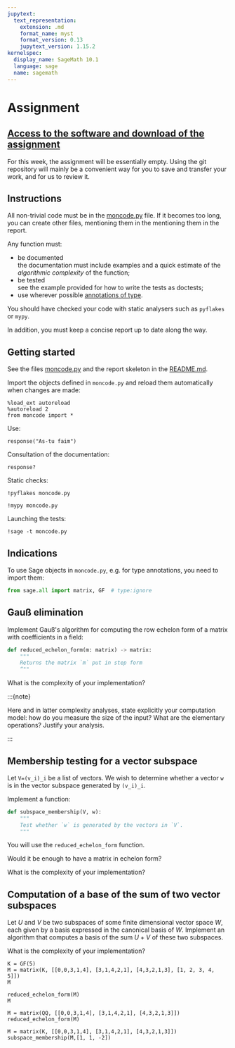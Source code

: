 ```yaml
---
jupytext:
  text_representation:
    extension: .md
    format_name: myst
    format_version: 0.13
    jupytext_version: 1.15.2
kernelspec:
  display_name: SageMath 10.1
  language: sage
  name: sagemath
---
```


# Assignment

## [Access to the software and download of the assignment](../README.md)

For this week, the assignment will be essentially empty. Using the git
repository will mainly be a convenient way for you to save and
transfer your work, and for us to review it.

## Instructions

All non-trivial code must be in the [moncode.py](moncode.py) file. If
it becomes too long, you can create other files, mentioning them in
the mentioning them in the report.

Any function must:
- be documented  
  the documentation must include examples and a quick estimate
  of the *algorithmic complexity* of the function;
- be tested  
  see the example provided for how to write the tests as
  doctests;
- use wherever possible 
  [annotations of type](https://docs.python.org/3/library/typing.html).

You should have checked your code with static analysers such as
`pyflakes` or `mypy`.

In addition, you must keep a concise report up to date along the way.

## Getting started

See the files [moncode.py](moncode.py) and the report skeleton in the
[README.md](README.md).

Import the objects defined in `moncode.py` and reload them
automatically when changes are made:

```{code-cell} ipython3
%load_ext autoreload
%autoreload 2
from moncode import *
```

Use:

```{code-cell} ipython3
response("As-tu faim")
```

Consultation of the documentation:

```{code-cell} ipython3
response?
```

Static checks:

```{code-cell} ipython3
!pyflakes moncode.py
```

```{code-cell} ipython3
!mypy moncode.py
```

Launching the tests:

```{code-cell} ipython3
!sage -t moncode.py
```

## Indications

To use Sage objects in `moncode.py`, e.g. for type annotations, you
need to import them:

``` python
from sage.all import matrix, GF  # type:ignore
```

## Gauß elimination

Implement Gauß's algorithm for computing the row echelon form of a
matrix with coefficients in a field:

``` python
def reduced_echelon_form(m: matrix) -> matrix:
    """
    Returns the matrix `m` put in step form 
    “""
```

What is the complexity of your implementation? 

:::{note}

Here and in latter complexity analyses, state explicitly your
computation model: how do you measure the size of the input? What are
the elementary operations? Justify your analysis.

:::

## Membership testing for a vector subspace

Let `V=(v_i)_i` be a list of vectors. We wish to determine whether a
vector `w` is in the vector subspace generated by `(v_i)_i`.

Implement a function:

``` python
def subspace_membership(V, w):
    """
    Test whether `w` is generated by the vectors in `V`.
    """
```

You will use the `reduced_echelon_form` function.

Would it be enough to have a matrix in echelon form?

What is the complexity of your implementation?

## Computation of a base of the sum of two vector subspaces

Let $U$ and $V$ be two subspaces of some finite dimensional vector
space $W$, each given by a basis expressed in the canonical basis of
$W$. Implement an algorithm that computes a basis of the sum $U+V$ of
these two subspaces.

What is the complexity of your implementation?

```{code-cell} ipython3
K = GF(5)
M = matrix(K, [[0,0,3,1,4], [3,1,4,2,1], [4,3,2,1,3], [1, 2, 3, 4, 5]])
M
```

```{code-cell} ipython3
reduced_echelon_form(M)
M
```

```{code-cell} ipython3
M = matrix(QQ, [[0,0,3,1,4], [3,1,4,2,1], [4,3,2,1,3]])
reduced_echelon_form(M)
```

```{code-cell} ipython3
M = matrix(K, [[0,0,3,1,4], [3,1,4,2,1], [4,3,2,1,3]])
subspace_membership(M,[1, 1, -2])
```

```{code-cell} ipython3

```

